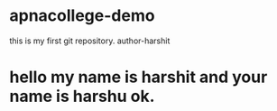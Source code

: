 # apnacollege-demo
this is my first git repository.
author-harshit
<h1>hello my name is harshit and your name is harshu ok.</h1>

